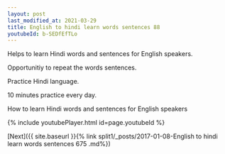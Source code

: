 ```yaml
---
layout: post
last_modified_at: 2021-03-29
title: English to hindi learn words sentences 88 
youtubeId: b-SEDfEfTLo
---
```

 
 
Helps to learn Hindi words and sentences for English speakers.

Opportunitiy to repeat the words sentences. 

Practice Hindi language. 
 
10 minutes practice every day. 
 
How to learn Hindi words and sentences for English speakers 
 
{% include youtubePlayer.html id=page.youtubeId %}
 
 
[Next]({{ site.baseurl }}{% link  split1/_posts/2017-01-08-English to hindi learn words sentences 675 .md%})
 
